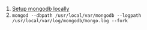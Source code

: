 1. [Setup mongodb locally](https://www.prisma.io/dataguide/mongodb/setting-up-a-local-mongodb-database)
2. ```mongod --dbpath /usr/local/var/mongodb --logpath /usr/local/var/log/mongodb/mongo.log --fork ```